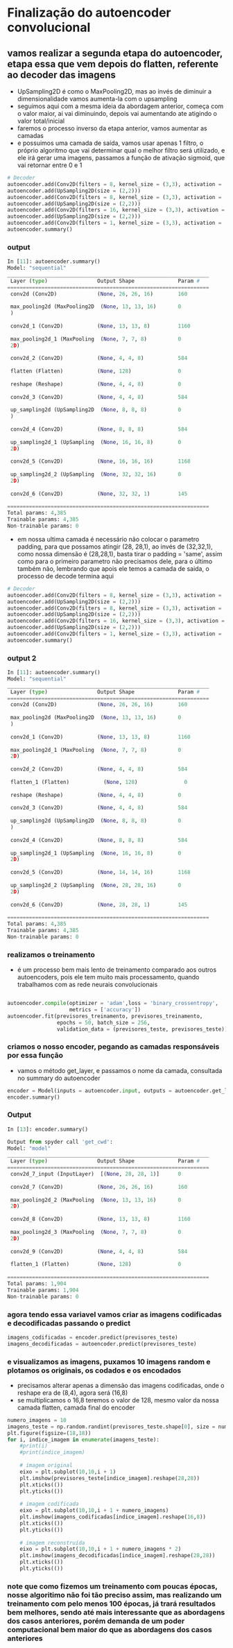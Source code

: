 # Finalização do autoencoder convolucional

## vamos realizar a segunda etapa do autoencoder, etapa essa que vem depois do flatten, referente ao decoder das imagens

- UpSampling2D é como o MaxPooling2D, mas ao invés de diminuir a dimensionalidade vamos aumenta-la com o upsampling
- seguimos aqui com a mesma ideia da abordagem anterior, começa com o valor maior, ai vai diminuindo, depois vai aumentando ate atigindo o valor total/inicial
- faremos o processo inverso da etapa anterior, vamos aumentar as camadas
- e possuimos uma camada de saída, vamos usar apenas 1 filtro, o próprio algoritmo que vai determinar qual o melhor filtro será utilizado, e ele irá gerar uma imagens, passamos a função de ativação sigmoid, que vai retornar entre 0 e 1

```python
# Decoder
autoencoder.add(Conv2D(filters = 8, kernel_size = (3,3), activation = 'relu',padding = 'same'))
autoencoder.add(UpSampling2D(size = (2,2)))
autoencoder.add(Conv2D(filters = 8, kernel_size = (3,3), activation = 'relu',padding = 'same'))
autoencoder.add(UpSampling2D(size = (2,2)))
autoencoder.add(Conv2D(filters = 16, kernel_size = (3,3), activation = 'relu', padding = 'same'))
autoencoder.add(UpSampling2D(size = (2,2)))
autoencoder.add(Conv2D(filters = 1, kernel_size = (3,3), activation = 'sigmoid',padding = 'same'))
autoencoder.summary()
```

### output

```python
In [11]: autoencoder.summary()
Model: "sequential"
_________________________________________________________________
 Layer (type)                Output Shape              Param #   
=================================================================
 conv2d (Conv2D)             (None, 26, 26, 16)        160       
                                                                 
 max_pooling2d (MaxPooling2D  (None, 13, 13, 16)       0         
 )                                                               
                                                                 
 conv2d_1 (Conv2D)           (None, 13, 13, 8)         1160      
                                                                 
 max_pooling2d_1 (MaxPooling  (None, 7, 7, 8)          0         
 2D)                                                             
                                                                 
 conv2d_2 (Conv2D)           (None, 4, 4, 8)           584       
                                                                 
 flatten (Flatten)           (None, 128)               0         
                                                                 
 reshape (Reshape)           (None, 4, 4, 8)           0         
                                                                 
 conv2d_3 (Conv2D)           (None, 4, 4, 8)           584       
                                                                 
 up_sampling2d (UpSampling2D  (None, 8, 8, 8)          0         
 )                                                               
                                                                 
 conv2d_4 (Conv2D)           (None, 8, 8, 8)           584       
                                                                 
 up_sampling2d_1 (UpSampling  (None, 16, 16, 8)        0         
 2D)                                                             
                                                                 
 conv2d_5 (Conv2D)           (None, 16, 16, 16)        1168      
                                                                 
 up_sampling2d_2 (UpSampling  (None, 32, 32, 16)       0         
 2D)                                                             
                                                                 
 conv2d_6 (Conv2D)           (None, 32, 32, 1)         145       
                                                                 
=================================================================
Total params: 4,385
Trainable params: 4,385
Non-trainable params: 0
```

- em nossa ultima camada é necessário não colocar o parametro padding, para que possamos atingir (28, 28,1), ao invés de (32,32,1), como nossa dimensão é (28,28,1), basta tirar o padding = 'same', assim como para o primeiro parametro não precisamos dele, para o último também não, lembrando que apois ele temos a camada de saida, o processo de decode termina aqui

```python
# Decoder
autoencoder.add(Conv2D(filters = 8, kernel_size = (3,3), activation = 'relu',padding = 'same'))
autoencoder.add(UpSampling2D(size = (2,2)))
autoencoder.add(Conv2D(filters = 8, kernel_size = (3,3), activation = 'relu',padding = 'same'))
autoencoder.add(UpSampling2D(size = (2,2)))
autoencoder.add(Conv2D(filters = 16, kernel_size = (3,3), activation = 'relu'))
autoencoder.add(UpSampling2D(size = (2,2)))
autoencoder.add(Conv2D(filters = 1, kernel_size = (3,3), activation = 'sigmoid',padding = 'same'))
autoencoder.summary()
```

### output 2

```python
In [11]: autoencoder.summary()
Model: "sequential"
_________________________________________________________________
 Layer (type)                Output Shape              Param #   
=================================================================
 conv2d (Conv2D)             (None, 26, 26, 16)        160       
                                                                 
 max_pooling2d (MaxPooling2D  (None, 13, 13, 16)       0         
 )                                                               
                                                                 
 conv2d_1 (Conv2D)           (None, 13, 13, 8)         1160      
                                                                 
 max_pooling2d_1 (MaxPooling  (None, 7, 7, 8)          0         
 2D)                                                             
                                                                 
 conv2d_2 (Conv2D)           (None, 4, 4, 8)           584       
                                                                 
 flatten_1 (Flatten)           (None, 128)               0         
                                                                 
 reshape (Reshape)           (None, 4, 4, 8)           0         
                                                                 
 conv2d_3 (Conv2D)           (None, 4, 4, 8)           584       
                                                                 
 up_sampling2d (UpSampling2D  (None, 8, 8, 8)          0         
 )                                                               
                                                                 
 conv2d_4 (Conv2D)           (None, 8, 8, 8)           584       
                                                                 
 up_sampling2d_1 (UpSampling  (None, 16, 16, 8)        0         
 2D)                                                             
                                                                 
 conv2d_5 (Conv2D)           (None, 14, 14, 16)        1168      
                                                                 
 up_sampling2d_2 (UpSampling  (None, 28, 28, 16)       0         
 2D)                                                             
                                                                 
 conv2d_6 (Conv2D)           (None, 28, 28, 1)         145       
                                                                 
=================================================================
Total params: 4,385
Trainable params: 4,385
Non-trainable params: 0
```

### realizamos o treinamento

- é um processo bem mais lento de treinamento comparado aos outros autoencoders, pois ele tem muito mais processamento, quando trabalhamos com as rede neurais convolucionais

```python

autoencoder.compile(optimizer = 'adam',loss = 'binary_crossentropy',
                    metrics = ['accuracy'])
autoencoder.fit(previsores_treinamento, previsores_treinamento,
                epochs = 50, batch_size = 256,
                validation_data = (previsores_teste, previsores_teste))
```

### criamos o nosso encoder, pegando as camadas responsáveis por essa função

- vamos o método get_layer, e passamos o nome da camada, consultada no summary do autoencoder

```python
encoder = Model(inputs = autoencoder.input, outputs = autoencoder.get_layer('flatten_1').output)
encoder.summary()
```

### Output

```python
In [13]: encoder.summary()

Output from spyder call 'get_cwd':
Model: "model"
_________________________________________________________________
 Layer (type)                Output Shape              Param #   
=================================================================
 conv2d_7_input (InputLayer)  [(None, 28, 28, 1)]      0         
                                                                 
 conv2d_7 (Conv2D)           (None, 26, 26, 16)        160       
                                                                 
 max_pooling2d_2 (MaxPooling  (None, 13, 13, 16)       0         
 2D)                                                             
                                                                 
 conv2d_8 (Conv2D)           (None, 13, 13, 8)         1160      
                                                                 
 max_pooling2d_3 (MaxPooling  (None, 7, 7, 8)          0         
 2D)                                                             
                                                                 
 conv2d_9 (Conv2D)           (None, 4, 4, 8)           584       
                                                                 
 flatten_1 (Flatten)         (None, 128)               0         
                                                                 
=================================================================
Total params: 1,904
Trainable params: 1,904
Non-trainable params: 0
```

### agora tendo essa variavel vamos criar as imagens codificadas e decodificadas passando o predict

```python
imagens_codificadas = encoder.predict(previsores_teste)
imagens_decodificadas = autoencoder.predict(previsores_teste)
```

### e visualizamos as imagens, puxamos 10 imagens random e plotamos os originais, os codados e os encodados

- precisamos alterar apenas a dimensão das imagens codificadas, onde o reshape era de (8,4), agora será (16,8)
- se multiplicamos o 16,8 teremos o valor de 128, mesmo valor da nossa camada flatten, camada final do encoder

```python
numero_imagens = 10
imagens_teste = np.random.randint(previsores_teste.shape[0], size = numero_imagens)
plt.figure(figsize=(18,18))
for i, indice_imagem in enumerate(imagens_teste):
    #print(i)
    #print(indice_imagem)
    
    # imagem original
    eixo = plt.subplot(10,10,i + 1)
    plt.imshow(previsores_teste[indice_imagem].reshape(28,28))
    plt.xticks(())
    plt.yticks(())
    
    # imagem codificada
    eixo = plt.subplot(10,10,i + 1 + numero_imagens)
    plt.imshow(imagens_codificadas[indice_imagem].reshape(16,8))
    plt.xticks(())
    plt.yticks(())
    
    # imagem reconstruída
    eixo = plt.subplot(10,10,i + 1 + numero_imagens * 2)
    plt.imshow(imagens_decodificadas[indice_imagem].reshape(28,28))
    plt.xticks(())
    plt.yticks(())
```

### note que como fizemos um treinamento com poucas épocas, nosse algoritimo não foi tão preciso assim, mas realizando um treinamento com pelo menos 100 épocas, já trará resultados bem melhores, sendo até mais interessante que as abordagens dos casos anteriores, porém demanda de um poder computacional bem maior do que as abordagens dos casos anteriores
